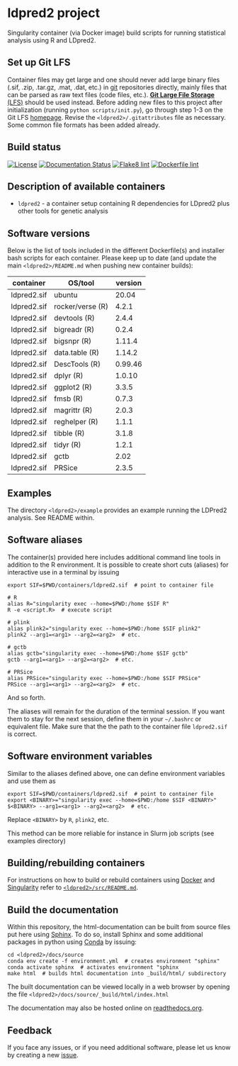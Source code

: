 # ldpred2 project

Singularity container (via Docker image) build scripts for running statistical analysis using R and LDpred2.  

## Set up Git LFS

Container files may get large and one should never add large binary files (.sif, .zip, .tar.gz, .mat, .dat, etc.) in [git](https://git-scm.com) repositories directly, mainly files that can be parsed as raw text files (code files, etc.).
[**Git Large File Storage** (LFS)](https://git-lfs.github.com) should be used instead.
Before adding new files to this project after initialization (running `python scripts/init.py`), go through step 1-3 on the Git LFS [homepage](https://git-lfs.github.com).
Revise the `<ldpred2>/.gitattributes` file as necessary. Some common file formats has been added already.

## Build status

[![License](http://img.shields.io/:license-GPLv3+-green.svg)](http://www.gnu.org/licenses/gpl-3.0.html)
[![Documentation Status](https://readthedocs.org/projects/container-template/badge/?version=latest)](https://container-template.readthedocs.io/en/latest/?badge=latest)
[![Flake8 lint](https://github.com/espenhgn/ldpred2/actions/workflows/python.yml/badge.svg)](https://github.com/espenhgn/ldpred2/actions/workflows/python.yml)
[![Dockerfile lint](https://github.com/espenhgn/ldpred2/actions/workflows/docker.yml/badge.svg)](https://github.com/espenhgn/ldpred2/actions/workflows/docker.yml)

## Description of available containers

* ``ldpred2`` - a container setup containing R dependencies for LDpred2 plus other tools for genetic analysis

## Software versions

Below is the list of tools included in the different Dockerfile(s) and installer bash scripts for each container.
Please keep up to date (and update the main `<ldpred2>/README.md` when pushing new container builds):
  
  | container               | OS/tool             | version
  | ------------------------| ------------------- | ----------------------------------------
  | ldpred2.sif             | ubuntu              | 20.04
  | ldpred2.sif             | rocker/verse (R)    | 4.2.1
  | ldpred2.sif             | devtools (R)        | 2.4.4
  | ldpred2.sif             | bigreadr (R)        | 0.2.4
  | ldpred2.sif             | bigsnpr (R)         | 1.11.4
  | ldpred2.sif             | data.table (R)      | 1.14.2
  | ldpred2.sif             | DescTools (R)       | 0.99.46
  | ldpred2.sif             | dplyr (R)           | 1.0.10
  | ldpred2.sif             | ggplot2 (R)         | 3.3.5
  | ldpred2.sif             | fmsb (R)            | 0.7.3
  | ldpred2.sif             | magrittr (R)        | 2.0.3
  | ldpred2.sif             | reghelper (R)       | 1.1.1
  | ldpred2.sif             | tibble (R)          | 3.1.8
  | ldpred2.sif             | tidyr (R)           | 1.2.1
  | ldpred2.sif             | gctb                | 2.02
  | ldpred2.sif             | PRSice              | 2.3.5


## Examples

The directory `<ldpred2>/example` provides an example running the LDPred2 analysis. See README within.

## Software aliases

The container(s) provided here includes additional command line tools in addition to the R environment.
It is possible to create short cuts (aliases) for interactive use in a terminal by issuing
```
export SIF=$PWD/containers/ldpred2.sif  # point to container file

# R
alias R="singularity exec --home=$PWD:/home $SIF R"
R -e <script.R>  # execute script

# plink
alias plink2="singularity exec --home=$PWD:/home $SIF plink2"
plink2 --arg1=<arg1> --arg2=<arg2>  # etc.

# gctb
alias gctb="singularity exec --home=$PWD:/home $SIF gctb"
gctb --arg1=<arg1> --arg2=<arg2>  # etc.

# PRSice
alias PRSice="singularity exec --home=$PWD:/home $SIF PRSice"
PRSice --arg1=<arg1> --arg2=<arg2>  # etc.
```

And so forth.

The aliases will remain for the duration of the terminal session. 
If you want them to stay for the next session, define them in your ``~/.bashrc`` or equivalent file.
Make sure that the the path to the container file ``ldpred2.sif`` is correct. 

## Software environment variables

Similar to the aliases defined above, one can define environment variables and use them as

```
export SIF=$PWD/containers/ldpred2.sif  # point to container file
export <BINARY>="singularity exec --home=$PWD:/home $SIF <BINARY>"
$<BINARY> --arg1=<arg1> --arg2=<arg2>  # etc.
```

Replace ``<BINARY>`` by ``R``, ``plink2``, etc.

This method can be more reliable for instance in Slurm job scripts (see examples directory)

## Building/rebuilding containers

For instructions on how to build or rebuild containers using [Docker](https://www.docker.com) and [Singularity](https://docs.sylabs.io) refer to [`<ldpred2>/src/README.md`](https://github.com/espenhgn/ldpred2/blob/main/src/README.md).

## Build the documentation

Within this repository, the html-documentation can be built from source files put here using [Sphinx](https://www.sphinx-doc.org/en/master/index.html). 
To do so, install Sphinx and some additional packages in python using [Conda](https://docs.conda.io/en/latest/) by issuing:

```
cd <ldpred2>/docs/source
conda env create -f environment.yml  # creates environment "sphinx"
conda activate sphinx  # activates environment "sphinx
make html  # builds html documentation into _build/html/ subdirectory
```

The built documentation can be viewed locally in a web browser by opening the file 
`<ldpred2>/docs/source/_build/html/index.html`

The documentation may also be hosted online on [readthedocs.org](https://readthedocs.org).

## Feedback

If you face any issues, or if you need additional software, please let us know by creating a new [issue](https://github.com/espenhgn/ldpred2/issues/new).
